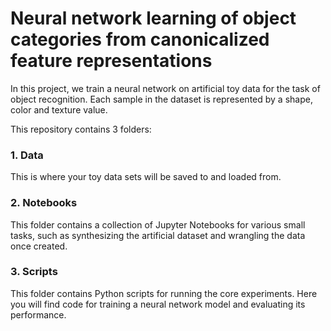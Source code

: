 # Neural network learning of object categories from canonicalized feature representations

In this project, we train a neural network on artificial toy data for the task
of object recognition. Each sample in the dataset is represented by a shape,
color and texture value.

This repository contains 3 folders:

### 1. Data
This is where your toy data sets will be saved to and loaded from.

### 2. Notebooks
This folder contains a collection of Jupyter Notebooks for various small tasks,
such as synthesizing the artificial dataset and wrangling the data once created.

### 3. Scripts
This folder contains Python scripts for running the core experiments. Here you
will find code for training a neural network model and evaluating its
performance.
